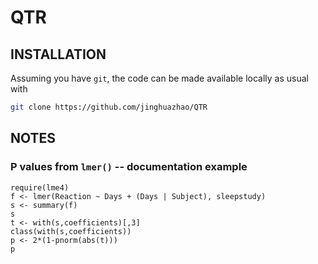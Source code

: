 # QTR

## INSTALLATION

Assuming you have `git`, the code can be made available locally as usual with
```bash
git clone https://github.com/jinghuazhao/QTR
```

## NOTES

### P values from `lmer()` -- documentation example
```{r}
require(lme4)
f <- lmer(Reaction ~ Days + (Days | Subject), sleepstudy)
s <- summary(f)
s
t <- with(s,coefficients)[,3]
class(with(s,coefficients))
p <- 2*(1-pnorm(abs(t)))
p
```
